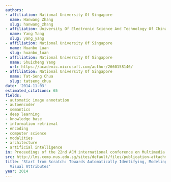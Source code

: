 ```yaml
---
authors:
- affiliation: National University Of Singapore
  name: Hanwang Zhang
  slug: hanwang_zhang
- affiliation: University Of Electronic Science And Technology Of China
  name: Yang Yang
  slug: yang_yang
- affiliation: National University Of Singapore
  name: Huanbo Luan
  slug: huanbo_luan
- affiliation: National University Of Singapore
  name: Shuicheng Yang
  url: https://academic.microsoft.com/author/2660158146/
- affiliation: National University Of Singapore
  name: Tat-Seng Chua
  slug: tatseng_chua
date: '2014-11-03'
estimated_citations: 65
fields:
- automatic image annotation
- autoencoder
- semantics
- deep learning
- knowledge base
- information retrieval
- encoding
- computer science
- modalities
- architecture
- artificial intelligence
in: Proceedings of the 22nd ACM international conference on Multimedia
src: http://lms.comp.nus.edu.sg/sites/default/files/publication-attachments/compressed_p187-zhang.pdf
title: 'Start from Scratch: Towards Automatically Identifying, Modeling, and Naming
  Visual Attributes'
year: 2014
---
```

